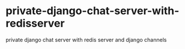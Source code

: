 # private-django-chat-server-with-redisserver
private django chat server with redis server and django channels
